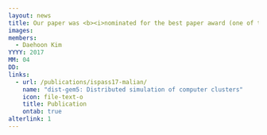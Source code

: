 ```yaml
---
layout: news
title: Our paper was <b><i>nominated for the best paper award (one of top three papers)</i></b> in <b><i>ISPASS 2017</i></b>.
images:
members:
  - Daehoon Kim
YYYY: 2017
MM: 04
DD: 
links:
  - url: /publications/ispass17-malian/
    name: "dist-gem5: Distributed simulation of computer clusters"
    icon: file-text-o
    title: Publication
    ontab: true
alterlink: 1
---
```

